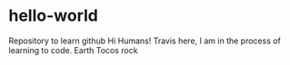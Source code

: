 # hello-world
Repository to learn github
Hi Humans!
Travis here, I am in the process of learning to code.  Earth Tocos rock

